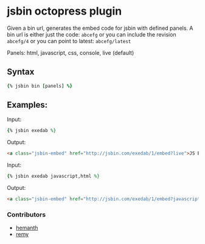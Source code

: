 jsbin octopress plugin
================

Given a bin url, generates the embed code for jsbin with defined panels.  A bin url is either just the code: `abcefg` or you can include the revision `abcefg/4` or you can point to latest: `abcefg/latest`

Panels: html, javascript, css, console, live (default)

## Syntax

```ruby
{% jsbin bin [panels] %}
```

## Examples:

Input: 

```ruby
{% jsbin exedab %}
```

Output: 

```html
<a class="jsbin-embed" href="http://jsbin.com/exedab/1/embed?live">JS Bin</a><script src="http://static.jsbin.com/js/embed.js"></script>
```

Input: 

```ruby
{% jsbin exedab javascript,html %}
```

Output: 

```html
<a class="jsbin-embed" href="http://jsbin.com/exedab/1/embed?javascript,html">JS Bin</a><script src="http://static.jsbin.com/js/embed.js"></script>
```

### Contributors

* [hemanth](https://github.com/hemanth)
* [remy](https://github.com/remy)
